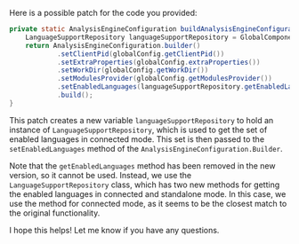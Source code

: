 Here is a possible patch for the code you provided:

```java
private static AnalysisEngineConfiguration buildAnalysisEngineConfiguration() {
    LanguageSupportRepository languageSupportRepository = GlobalComponentProvider.getGlobalRepository();
    return AnalysisEngineConfiguration.builder()
            .setClientPid(globalConfig.getClientPid())
            .setExtraProperties(globalConfig.extraProperties())
            .setWorkDir(globalConfig.getWorkDir())
            .setModulesProvider(globalConfig.getModulesProvider())
            .setEnabledLanguages(languageSupportRepository.getEnabledLanguagesInConnectedMode())
            .build();
}
```

This patch creates a new variable `languageSupportRepository` to hold an instance of `LanguageSupportRepository`, which is used to get the set of enabled languages in connected mode. This set is then passed to the `setEnabledLanguages` method of the `AnalysisEngineConfiguration.Builder`.

Note that the `getEnabledLanguages` method has been removed in the new version, so it cannot be used. Instead, we use the `LanguageSupportRepository` class, which has two new methods for getting the enabled languages in connected and standalone mode. In this case, we use the method for connected mode, as it seems to be the closest match to the original functionality.

I hope this helps! Let me know if you have any questions.